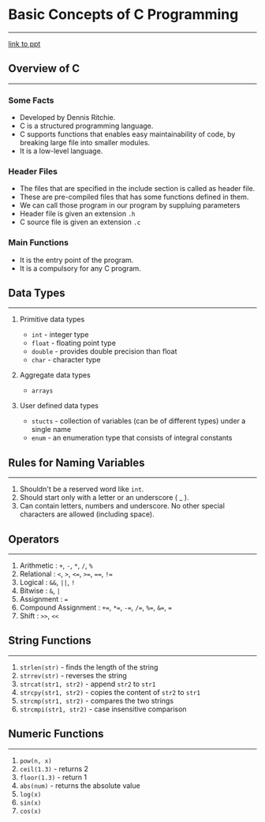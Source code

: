# Basic Concepts of C Programming
***

<a href = "https://www.slideshare.net/avikdhupar/amazing-c">link to ppt</a>

## Overview of C
***

### Some Facts
* Developed by Dennis Ritchie.
* C is a structured programming language.
* C supports functions that enables easy maintainability of code, by breaking large file into smaller modules.
* It is a low-level language.

### Header Files

* The files that are specified in the include section is called as header file.
* These are pre-compiled files that has some functions defined in them.
* We can call those program in our program by suppluing parameters
* Header file is given an extension <code>.h</code>
* C source file is given an extension <code>.c</code>

### Main Functions

* It is the entry point of the program.
* It is a compulsory for any C program.

## Data Types
***

1. Primitive data types
    * `int`    - integer type
    * `float`  - floating point type
    * `double` - provides double precision than float
    * `char`   - character type

2. Aggregate data types
    * `arrays`

3. User defined data types
    * `stucts` - collection of variables (can be of different types) under a single name
    * `enum`   - an enumeration type that consists of integral constants

## Rules for Naming Variables
***

1. Shouldn't be a reserved word like `int`.
2. Should start only with a letter or an underscore ( _ ).
3. Can contain letters, numbers and underscore. No other special characters are allowed (including space).

## Operators
***

1. Arithmetic : `+`, `-`, `*`, `/`, `%`
2. Relational : `<`, `>`, `<=`, `>=`, `==`, `!=`
3. Logical : `&&`, `||`, `!`
4. Bitwise : `&`, `|`
5. Assignment : `=`
6. Compound Assignment : `+=`, `*=`, `-=`, `/=`, `%=`, `&=`, `=`
7. Shift : `>>`, `<<`

## String Functions
***

1. `strlen(str)` - finds the length of the string
2. `strrev(str)` - reverses the string
3. `strcat(str1, str2)` - append `str2` to `str1`
4. `strcpy(str1, str2)` - copies the content of `str2` to `str1`
5. `strcmp(str1, str2)` - compares the two strings
6. `strcmpi(str1, str2)` - case insensitive comparison

## Numeric Functions
***

1. `pow(n, x)`
2. `ceil(1.3)` - returns 2
3. `floor(1.3)` - return 1
4. `abs(num)` - returns the absolute value
5. `log(x)`
6. `sin(x)`
7. `cos(x)`